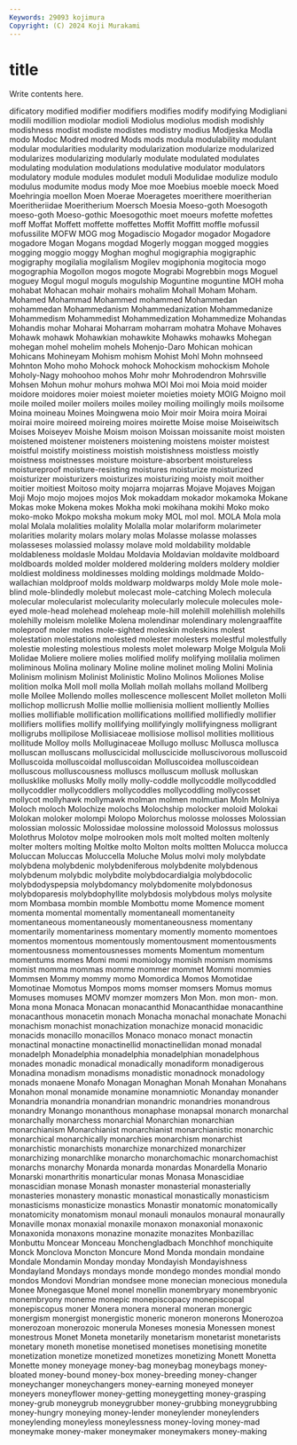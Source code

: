 ```yaml
---
Keywords: 29093 kojimura
Copyright: (C) 2024 Koji Murakami
---
```


# title

Write contents here.



dificatory modified modifier
modifiers modifies modify modifying Modigliani modili modillion modiolar modioli Modiolus
modiolus modish modishly modishness modist modiste modistes modistry modius Modjeska
Modla modo Modoc Modred modred Mods mods modula modulability modulant
modular modularities modularity modularization modularize modularized modularizes modularizing modularly modulate
modulated modulates modulating modulation modulations modulative modulator modulators modulatory module
modules modulet moduli Modulidae modulize modulo modulus modumite modus mody
Moe moe Moebius moeble moeck Moed Moehringia moellon Moen Moerae
Moeragetes moerithere moeritherian Moeritheriidae Moeritherium Moersch Moesia Moeso-goth Moesogoth moeso-goth
Moeso-gothic Moesogothic moet moeurs mofette mofettes moff Moffat Moffett moffette
moffettes Moffit Moffitt moffle mofussil mofussilite MOFW MOG mog Mogadiscio
Mogador mogador Mogadore mogadore Mogan Mogans mogdad Mogerly moggan mogged
moggies mogging moggio moggy Moghan moghul mogigraphia mogigraphic mogigraphy mogilalia
mogilalism Mogilev mogiphonia mogitocia mogo mogographia Mogollon mogos mogote Mograbi
Mogrebbin mogs Moguel moguey Mogul mogul moguls mogulship Moguntine moguntine
MOH moha mohabat Mohacan mohair mohairs mohalim Mohall Moham Moham.
Mohamed Mohammad Mohammed mohammed Mohammedan mohammedan Mohammedanism Mohammedanization Mohammedanize Mohammedism
Mohammedist Mohammedization Mohammedize Mohandas Mohandis mohar Moharai Moharram moharram mohatra
Mohave Mohaves Mohawk mohawk Mohawkian mohawkite Mohawks mohawks Mohegan mohegan
mohel mohelim mohels Mohenjo-Daro Mohican mohican Mohicans Mohineyam Mohism mohism
Mohist Mohl Mohn mohnseed Mohnton Moho moho Mohock mohock Mohockism
mohockism Mohole Moholy-Nagy mohoohoo mohos Mohr mohr Mohrodendron Mohrsville Mohsen
Mohun mohur mohurs mohwa MOI Moi moi Moia moid moider
moidore moidores moier moiest moieter moieties moiety MOIG Moigno moil
moile moiled moiler moilers moiles moiley moiling moilingly moils moilsome
Moina moineau Moines Moingwena moio Moir moir Moira moira Moirai
moirai moire moireed moireing moires moirette Moise moise Moiseiwitsch Moises
Moiseyev Moishe Moism moison Moissan moissanite moist moisten moistened moistener
moisteners moistening moistens moister moistest moistful moistify moistiness moistish moistishness
moistless moistly moistness moistnesses moisture moisture-absorbent moistureless moistureproof moisture-resisting moistures
moisturize moisturized moisturizer moisturizers moisturizes moisturizing moisty moit moither moitier
moitiest Moitoso moity mojarra mojarras Mojave Mojaves Mojgan Moji Mojo
mojo mojoes mojos Mok mokaddam mokador mokamoka Mokane Mokas moke
Mokena mokes Mokha moki mokihana mokihi Moko moko moko-moko Mokpo
moksha mokum moky MOL mol mol. MOLA Mola mola molal
Molala molalities molality Molalla molar molariform molarimeter molarities molarity molars
molary molas Molasse molasse molasses molasseses molassied molassy molave mold
moldability moldable moldableness moldasle Moldau Moldavia Moldavian moldavite moldboard moldboards
molded molder moldered moldering molders moldery moldier moldiest moldiness moldinesses
molding moldings moldmade Moldo-wallachian moldproof molds moldwarp moldwarps moldy Mole
mole mole-blind mole-blindedly molebut molecast mole-catching Molech molecula molecular molecularist
molecularity molecularly molecule molecules mole-eyed mole-head molehead moleheap mole-hill molehill
molehillish molehills molehilly moleism molelike Molena molendinar molendinary molengraaffite moleproof
moler moles mole-sighted moleskin moleskins molest molestation molestations molested molester
molesters molestful molestfully molestie molesting molestious molests molet molewarp Molge
Molgula Moli Molidae Moliere moliere molies molified molify molifying molilalia
molimen moliminous Molina molinary Moline moline molinet moling Molini Molinia
Molinism molinism Molinist Molinistic Molino Molinos Moliones Molise molition molka
Moll moll molla Mollah mollah mollahs molland Mollberg molle Mollee
Mollendo molles mollescence mollescent Mollet molleton Molli mollichop mollicrush Mollie
mollie mollienisia mollient molliently Mollies mollies mollifiable mollification mollifications mollified
mollifiedly mollifier mollifiers mollifies mollify mollifying mollifyingly mollifyingness molligrant molligrubs
mollipilose Mollisiaceae mollisiose mollisol mollities mollitious mollitude Molloy molls Molluginaceae
Mollugo mollusc Mollusca mollusca molluscan molluscans molluscicidal molluscicide molluscivorous molluscoid
Molluscoida molluscoidal molluscoidan Molluscoidea molluscoidean molluscous molluscousness molluscs molluscum mollusk
molluskan mollusklike mollusks Molly molly molly-coddle mollycoddle mollycoddled mollycoddler mollycoddlers
mollycoddles mollycoddling mollycosset mollycot mollyhawk mollymawk molman molmen molmutian Moln
Molniya Moloch moloch Molochize molochs Molochship molocker moloid Molokai Molokan
moloker molompi Molopo Molorchus molosse molosses Molossian molossian molossic Molossidae
molossine molossoid Molossus molossus Molothrus Molotov molpe molrooken mols molt
molted molten moltenly molter molters molting Moltke molto Molton molts
moltten Molucca molucca Moluccan Moluccas Moluccella Moluche Molus molvi moly
molybdate molybdena molybdenic molybdeniferous molybdenite molybdenous molybdenum molybdic molybdite molybdocardialgia
molybdocolic molybdodyspepsia molybdomancy molybdomenite molybdonosus molybdoparesis molybdophyllite molybdosis molybdous molys
molysite mom Mombasa mombin momble Mombottu mome Momence moment momenta
momental momentally momentaneall momentaneity momentaneous momentaneously momentaneousness momentany momentarily momentariness
momentary momently momento momentoes momentos momentous momentously momentousment momentousments momentousness
momentousnesses moments Momentum momentum momentums momes Momi momi momiology momish
momism momisms momist momma mommas momme mommer mommet Mommi mommies
Mommsen Mommy mommy momo Momordica Momos Momotidae Momotinae Momotus Mompos
moms momser momsers Momus momus Momuses momuses MOMV momzer momzers
Mon Mon. mon mon- mon. Mona mona Monaca Monacan monacanthid
Monacanthidae monacanthine monacanthous monacetin monach Monacha monachal monachate Monachi monachism
monachist monachization monachize monacid monacidic monacids monacillo monacillos Monaco monaco
monact monactin monactinal monactine monactinellid monactinellidan monad monadal monadelph Monadelphia
monadelphia monadelphian monadelphous monades monadic monadical monadically monadiform monadigerous Monadina
monadism monadisms monadistic monadnock monadology monads monaene Monafo Monagan Monaghan
Monah Monahan Monahans Monahon monal monamide monamine monamniotic Monanday monander
Monandria monandria monandrian monandric monandries monandrous monandry Monango monanthous monaphase
monapsal monarch monarchal monarchally monarchess monarchial Monarchian monarchian monarchianism Monarchianist
monarchianist monarchianistic monarchic monarchical monarchically monarchies monarchism monarchist monarchistic monarchists
monarchize monarchized monarchizer monarchizing monarchlike monarcho monarchomachic monarchomachist monarchs monarchy
Monarda monarda monardas Monardella Monario Monarski monarthritis monarticular monas Monasa
Monascidiae monascidian monase Monash monaster monasterial monasterially monasteries monastery monastic
monastical monastically monasticism monasticisms monasticize monastics Monastir monatomic monatomically monatomicity
monatomism monaul monauli monaulos monaural monaurally Monaville monax monaxial monaxile
monaxon monaxonial monaxonic Monaxonida monaxons monazine monazite monazites Monbazillac Monbuttu
Moncear Monceau Monchengladbach Monchhof monchiquite Monck Monclova Moncton Moncure Mond
Monda mondain mondaine Mondale Mondamin Monday monday Mondayish Mondayishness Mondayland
Mondays mondays monde mondego mondes mondial mondo mondos Mondovi Mondrian
mondsee mone monecian monecious monedula Monee Monegasque Monel monel monellin
monembryary monembryonic monembryony moneme monepic monepiscopacy monepiscopal monepiscopus moner Monera
monera moneral moneran monergic monergism monergist monergistic moneric moneron monerons
Monerozoa monerozoan monerozoic monerula Moneses monesia Monessen monest monestrous Monet
Moneta monetarily monetarism monetarist monetarists monetary moneth monetise monetised monetises
monetising monetite monetization monetize monetized monetizes monetizing Monett Monetta Monette
money moneyage money-bag moneybag moneybags money-bloated money-bound money-box money-breeding money-changer
moneychanger moneychangers money-earning moneyed moneyer moneyers moneyflower money-getting moneygetting money-grasping
money-grub moneygrub moneygrubber money-grubbing moneygrubbing money-hungry moneying money-lender moneylender moneylenders
moneylending moneyless moneylessness money-loving money-mad moneymake money-maker moneymaker moneymakers money-making
